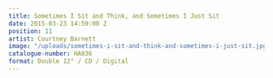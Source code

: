 ```yaml
---
title: Sometimes I Sit and Think, and Sometimes I Just Sit
date: 2015-03-23 14:59:00 Z
position: 11
artist: Courtney Barnett
image: "/uploads/sometimes-i-sit-and-think-and-sometimes-i-just-sit.jpg"
catalogue-number: HA036
format: Double 12" / CD / Digital
---
```



